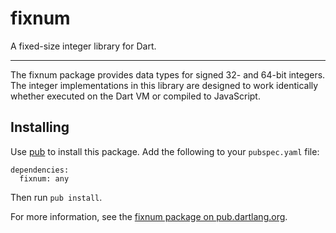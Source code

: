 fixnum
======

A fixed-size integer library for Dart.
- - -
The fixnum package provides data types for signed 32- and 64-bit integers.
The integer implementations in this library are designed to work identically
whether executed on the Dart VM or compiled to JavaScript.

Installing
----------

Use [pub](http://pub.dartlang.org) to install this package. Add the following
to your `pubspec.yaml` file:

    dependencies:
      fixnum: any

Then run `pub install`.

For more information, see the
[fixnum package on pub.dartlang.org](http://pub.dartlang.org/packages/fixnum).

